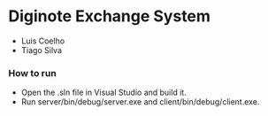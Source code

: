 # Diginote Exchange System

* Luis Coelho
* Tiago Silva

### How to run

* Open the .sln file in Visual Studio and build it.
* Run server/bin/debug/server.exe and client/bin/debug/client.exe.